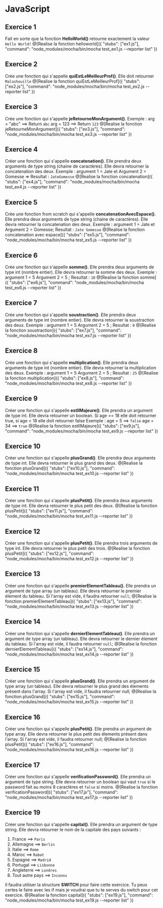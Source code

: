 # JavaScript

## Exercice 1
Fait en sorte que la fonction __HelloWorld()__ retourne exactement la valeur `Hello World!`
@[Realise la fonction helloworld]({ "stubs": ["ex1.js"], "command": "node_modules/mocha/bin/mocha test_ex1.js --reporter list" })

## Exercice 2
Crée une fonction qui s'appelle __quiEstLeMeilleurProf()__. Elle doit retourner `Malashouille`
@[Realise la fonction quiEstLeMeilleurProf]({ "stubs": ["ex2.js"], "command": "node_modules/mocha/bin/mocha test_ex2.js --reporter list" })

## Exercice 3
Crée une fonction qui s'appelle __jeRetourneMonArgument()__. Exemple : arg = "abc" ==> Return `abc` arg = 123 ==> Return `123`
@[Realise la fonction jeRetourneMonArgument]({ "stubs": ["ex3.js"], "command": "node_modules/mocha/bin/mocha test_ex3.js --reporter list" })

## Exercice 4
Créer une fonction qui s'appelle __concatenation()__. Elle prendra deux arguments de type string (chaine de caractères). Elle devra retourner la concatenation des deux. Exemple : argument 1 = Jate et Argument 2 = Gomesse => Resultat : `JateGomesse`
@[Realise la fonction concatenation]({ "stubs": ["ex4.js"], "command": "node_modules/mocha/bin/mocha test_ex4.js --reporter list" })

## Exercice 5
Crée une fonction from scratch qui s'appelle __concatenationAvecEspace()__. Elle prendra deux arguments de type string (chaine de caractères). Elle devra retourner la concatenation des deux. Exemple : argument 1 = Jate et Argument 2 = Gomesse; Resultat : `Jate Gomesse`
@[Realise la fonction concatenation avec espace]({ "stubs": ["ex5.js"], "command": "node_modules/mocha/bin/mocha test_ex5.js --reporter list" })

## Exercice 6
Crée une fonction qui s'appelle **somme()**. Elle prendra deux arguments de type int (nombre entier). Elle devra retourner la somme des deux. Exemple :
argument 1 = 5
Argument 2 = 5 ; Resultat : `10`
@[Realise la fonction somme]({ "stubs": ["ex6.js"], "command": "node_modules/mocha/bin/mocha test_ex6.js --reporter list" })

## Exercice 7
Crée une fonction qui s'appelle **soustraction()**. Elle prendra deux arguments de type int (nombre entier). Elle devra retourner la soustraction des deux. Exemple :
argument 1 = 5
Argument 2 = 5 ; Resultat : `0`
@[Realise la fonction soustraction]({ "stubs": ["ex7.js"], "command": "node_modules/mocha/bin/mocha test_ex7.js --reporter list" })

## Exercice 8
Crée une fonction qui s'appelle **multiplication()**. Elle prendra deux arguments de type int (nombre entier). Elle devra retourner la multiplication des deux. Exemple :
argument 1 = 5
Argument 2 = 5 ; Resultat : `25`
@[Realise la fonction multiplication]({ "stubs": ["ex8.js"], "command": "node_modules/mocha/bin/mocha test_ex8.js --reporter list" })

## Exercice 9
Créer une fonction qui s'appelle **estIlMajeure()**. Elle prendra un argument de type int. Elle devra retourner un boolean. Si age >= 18 elle doit retourner true, si age < 18 elle doit retourner false Exemple :
age = 5 ==> `false`
age = 34 ==> `true`
@[Realise la fonction estIlMajeure]({ "stubs": ["ex9.js"], "command": "node_modules/mocha/bin/mocha test_ex9.js --reporter list" })

## Exercice 10
Créer une fonction qui s'appelle **plusGrand()**. Elle prendra deux arguments de type int. Elle devra retourner le plus grand des deux.
@[Realise la fonction plusGrand]({ "stubs": ["ex10.js"], "command": "node_modules/mocha/bin/mocha test_ex10.js --reporter list" })

## Exercice 11
Créer une fonction qui s'appelle **plusPetit()**. Elle prendra deux arguments de type int. Elle devra retourner le plus petit des deux.
@[Realise la fonction plusPetit]({ "stubs": ["ex11.js"], "command": "node_modules/mocha/bin/mocha test_ex11.js --reporter list" })

## Exercice 12
Créer une fonction qui s'appelle **plusPetit()**. Elle prendra trois arguments de type int. Elle devra retourner le plus petit des trois.
@[Realise la fonction plusPetit]({ "stubs": ["ex12.js"], "command": "node_modules/mocha/bin/mocha test_ex12.js --reporter list" })

## Exercice 13
Créer une fonction qui s'appelle **premierElementTableau()**. Elle prendra un argument de type array (un tableau). Elle devra retourner le premier élement du tableau.
Si l'array est vide, il faudra retourner `null`;
@[Realise la fonction premierElementTableau]({ "stubs": ["ex13.js"], "command": "node_modules/mocha/bin/mocha test_ex13.js --reporter list" })

## Exercice 14
Créer une fonction qui s'appelle **dernierElementTableau()**. Elle prendra un argument de type array (un tableau). Elle devra retourner le dernier élement du tableau.
Si l'array est vide, il faudra retourner `null`;
@[Realise la fonction dernierElementTableau]({ "stubs": ["ex14.js"], "command": "node_modules/mocha/bin/mocha test_ex14.js --reporter list" })

## Exercice 15
Créer une fonction qui s'appelle **plusGrand()**. Elle prendra un argument de type array (un tableau). Elle devra retourner le plus grand des élements présent dans l'array.
Si l'array est vide, il faudra retourner null;
@[Realise la fonction plusGrand]({ "stubs": ["ex15.js"], "command": "node_modules/mocha/bin/mocha test_ex15.js --reporter list" })




## Exercice 16
Créer une fonction qui s'appelle **plusPetit()**. Elle prendra un argument de type array. Elle devra retourner le plus petit des élements présent dans l'array.
Si l'array est vide, il faudra retourner null;
@[Realise la fonction plusPetit]({ "stubs": ["ex16.js"], "command": "node_modules/mocha/bin/mocha test_ex16.js --reporter list" })

## Exercice 17
Créer une fonction qui s'appelle **verificationPassword()**. Elle prendra un argument de type string. Elle devra retourner un boolean qui vaut `true` si le password fait au moins 8 caractères et `false` si moins.
@[Realise la fonction verificationPassword]({ "stubs": ["ex17.js"], "command": "node_modules/mocha/bin/mocha test_ex17.js --reporter list" })

## Exercice 19
Créer une fonction qui s'appelle **capital()**. Elle prendra un argument de type string. Elle devra retourner le nom de la capitale des pays suivants :
1. France ==> `Paris`
2. Allemagne ==> `Berlin`
3. Italie ==> `Rome`
4. Maroc ==> `Rabat`
5. Espagne ==> `Madrid`
6. Portugal ==> `Lisbonne`
7. Angleterre ==> `Londres`
8. Tout autre pays ==> `Inconnu`

Il faudra utiliser la structure **SWITCH** pour faire cette exercice.
Tu peux certes le faire avec les if mais je voudrai que tu te serves du switch pour cet exercice.
@[Realise la fonction capital]({ "stubs": ["ex19.js"], "command": "node_modules/mocha/bin/mocha test_ex19.js --reporter list" })

